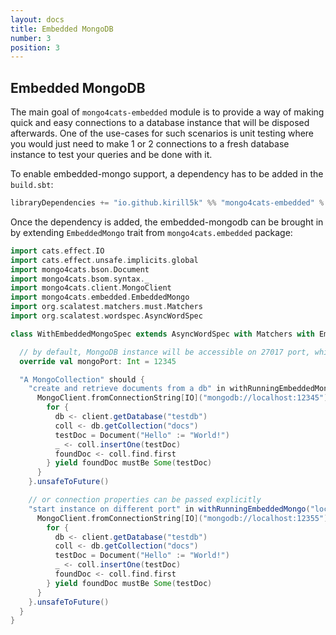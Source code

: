 ```yaml
---
layout: docs
title: Embedded MongoDB
number: 3
position: 3
---
```


## Embedded MongoDB

The main goal of `mongo4cats-embedded` module is to provide a way of making quick and easy connections to a database instance that will be disposed afterwards.
One of the use-cases for such scenarios is unit testing where you would just need to make 1 or 2 connections to a fresh database instance to test your queries and be done with it.

To enable embedded-mongo support, a dependency has to be added in the `build.sbt`:
```scala
libraryDependencies += "io.github.kirill5k" %% "mongo4cats-embedded" % "<version>"
```

Once the dependency is added, the embedded-mongodb can be brought in by extending `EmbeddedMongo` trait from `mongo4cats.embedded` package:

```scala
import cats.effect.IO
import cats.effect.unsafe.implicits.global
import mongo4cats.bson.Document
import mongo4cats.bsom.syntax._
import mongo4cats.client.MongoClient
import mongo4cats.embedded.EmbeddedMongo
import org.scalatest.matchers.must.Matchers
import org.scalatest.wordspec.AsyncWordSpec

class WithEmbeddedMongoSpec extends AsyncWordSpec with Matchers with EmbeddedMongo {

  // by default, MongoDB instance will be accessible on 27017 port, which can be overridden:
  override val mongoPort: Int = 12345

  "A MongoCollection" should {
    "create and retrieve documents from a db" in withRunningEmbeddedMongo {
      MongoClient.fromConnectionString[IO]("mongodb://localhost:12345").use { client =>
        for {
          db <- client.getDatabase("testdb")
          coll <- db.getCollection("docs")
          testDoc = Document("Hello" := "World!")
          _ <- coll.insertOne(testDoc)
          foundDoc <- coll.find.first
        } yield foundDoc mustBe Some(testDoc)
      }
    }.unsafeToFuture()

    // or connection properties can be passed explicitly
    "start instance on different port" in withRunningEmbeddedMongo("localhost", 12355) {
      MongoClient.fromConnectionString[IO]("mongodb://localhost:12355").use { client =>
        for {
          db <- client.getDatabase("testdb")
          coll <- db.getCollection("docs")
          testDoc = Document("Hello" := "World!")
          _ <- coll.insertOne(testDoc)
          foundDoc <- coll.find.first
        } yield foundDoc mustBe Some(testDoc)
      }
    }.unsafeToFuture()
  }
}

```